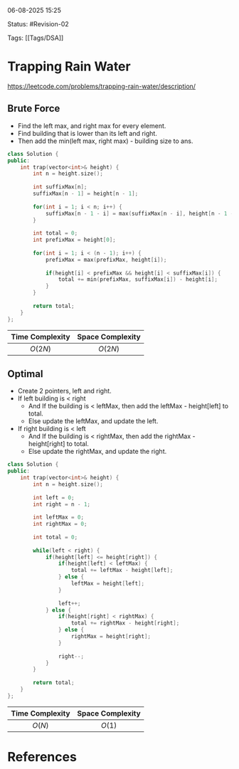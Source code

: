 06-08-2025  15:25

Status: #Revision-02 

Tags: [[Tags/DSA]]

# Trapping Rain Water

https://leetcode.com/problems/trapping-rain-water/description/

## Brute Force

- Find the left max, and right max for every element.
- Find building that is lower than its left and right.
- Then add the min(left max, right max) - building size to ans.

```cpp
class Solution {
public:
    int trap(vector<int>& height) {
        int n = height.size();
		
        int suffixMax[n];
        suffixMax[n - 1] = height[n - 1];
		
        for(int i = 1; i < n; i++) {
            suffixMax[n - 1 - i] = max(suffixMax[n - i], height[n - 1 - i]);
        }
		
        int total = 0;
        int prefixMax = height[0];
		
        for(int i = 1; i < (n - 1); i++) {
            prefixMax = max(prefixMax, height[i]);
			
            if(height[i] < prefixMax && height[i] < suffixMax[i]) {
                total += min(prefixMax, suffixMax[i]) - height[i];
            }
        }
		
        return total;
    }
};
```

| **Time Complexity** | **Space Complexity** |
| :-----------------: | :------------------: |
|       $O(2N)$       |       $O(2N)$        |


## Optimal

- Create 2 pointers, left and right.
- If left building is < right
	- And If the building is < leftMax, then add the leftMax - height[left] to total.
	- Else update the leftMax, and update the left.
- If right building is < left 
	- And If the building is < rightMax, then add the rightMax - height[right] to total.
	- Else update the rightMax, and update the right.

```cpp
class Solution {
public:
    int trap(vector<int>& height) {
        int n = height.size();
		
        int left = 0;
        int right = n - 1;
		
        int leftMax = 0;
        int rightMax = 0;
		
        int total = 0;
		
        while(left < right) {
            if(height[left] <= height[right]) {
                if(height[left] < leftMax) {
                    total += leftMax - height[left]; 
                } else {
                    leftMax = height[left];
                }
				
                left++;
            } else {
                if(height[right] < rightMax) {
                    total += rightMax - height[right]; 
                } else {
                    rightMax = height[right];
                }
                
                right--;
            }
        }
		
        return total;
    }
};
```

| **Time Complexity** | **Space Complexity** |
| :-----------------: | :------------------: |
|       $O(N)$        |        $O(1)$        |





# References